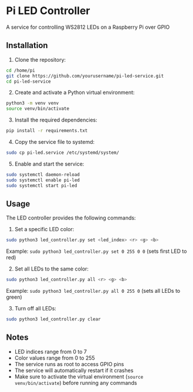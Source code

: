 # Pi LED Controller

A service for controlling WS2812 LEDs on a Raspberry Pi over GPIO

## Installation

1. Clone the repository:
```bash
cd /home/pi
git clone https://github.com/yourusername/pi-led-service.git
cd pi-led-service
```

2. Create and activate a Python virtual environment:
```bash
python3 -m venv venv
source venv/bin/activate
```

3. Install the required dependencies:
```bash
pip install -r requirements.txt
```

4. Copy the service file to systemd:
```bash
sudo cp pi-led.service /etc/systemd/system/
```

5. Enable and start the service:
```bash
sudo systemctl daemon-reload
sudo systemctl enable pi-led
sudo systemctl start pi-led
```

## Usage

The LED controller provides the following commands:

1. Set a specific LED color:
```bash
sudo python3 led_controller.py set <led_index> <r> <g> <b>
```
Example: `sudo python3 led_controller.py set 0 255 0 0` (sets first LED to red)

2. Set all LEDs to the same color:
```bash
sudo python3 led_controller.py all <r> <g> <b>
```
Example: `sudo python3 led_controller.py all 0 255 0` (sets all LEDs to green)

3. Turn off all LEDs:
```bash
sudo python3 led_controller.py clear
```

## Notes

- LED indices range from 0 to 7
- Color values range from 0 to 255
- The service runs as root to access GPIO pins
- The service will automatically restart if it crashes
- Make sure to activate the virtual environment (`source venv/bin/activate`) before running any commands 